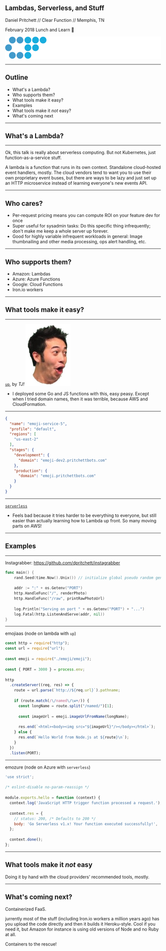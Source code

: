 ## Lambdas, Serverless, and Stuff

Daniel Pritchett // Clear Function // Memphis, TN

February 2018 Lunch and Learn 🥙 

![Clear Function](img/clear-function-logo-white.svg) <!-- .element: style="border: none; width: 300px; background-color: rgba(0,0,0,0); box-shadow: none; margin-left: 225px" -->

---

## Outline

- What's a Lambda?
- Who supports them?
- What tools make it easy?
- Examples
- What tools make it _not_ easy?
- What's coming next

---

## What's a Lambda?

----

Ok, this talk is really about serverless computing. But not Kubernetes, just function-as-a-service stuff.

A lambda is a function that runs in its own context. Standalone cloud-hosted event handlers, mostly. The cloud vendors tend to want you to use their own proprietary event buses, but there are ways to be lazy and just set up an HTTP microservice instead of learning everyone's new events API.

----

## Who cares?

- Per-request pricing means you can compute ROI on your feature dev for once
- Super useful for sysadmin tasks: Do this specific thing infrequently; don't make me keep a whole server up forever.
- Good for highly variable infrequent workloads in general: Image thumbnailing and other media processing, ops alert handling, etc.

---

## Who supports them?

- Amazon: Lambdas
- Azure: Azure Functions
- Google: Cloud Functions
- Iron.io workers

---

## What tools make it easy?

----

[`up`](https://up.docs.apex.sh/), by _TJ!_
  ![pogchamp](img/pogchamp.jpg) <!-- .element: style="border: none; width: 150px; background-color: rgba(0,0,0,0); box-shadow: none; margin-left: 225px" -->

- I deployed some Go and JS functions with this, easy peasy. Except when I tried domain names, then it was terrible, because AWS and CloudFormation.

----

```json
{
  "name": "emoji-service-5",
  "profile": "default",
  "regions": [
    "us-east-2"
  ],
  "stages": {
    "development": {
      "domain": "emoji-dev2.pritchettbots.com"
    },
    "production": {
      "domain": "emoji.pritchettbots.com"
    }
  }
}
```

----

[`serverless`](https://serverless.com/)

- Feels bad because it tries harder to be everything to everyone, but still easier than actually learning how to Lambda up front. So many moving parts on AWS!

---

## Examples

----

Instagrabber: https://github.com/dpritchett/instagrabber

```go
func main() {
	rand.Seed(time.Now().Unix()) // initialize global pseudo random generator

	addr := ":" + os.Getenv("PORT")
	http.HandleFunc("/", renderPhoto)
	http.HandleFunc("/raw", printRawPhotoUrl)

	log.Println("Serving on port " + os.Getenv("PORT") + "...")
	log.Fatal(http.ListenAndServe(addr, nil))
}
```

----

emojiaas (node on lambda with `up`)

```js
const http = require("http");
const url = require("url");

const emoji = require("./emoji/emoji");

const { PORT = 3000 } = process.env;

http
  .createServer((req, res) => {
    route = url.parse(`http://${req.url}`).pathname;

    if (route.match(/\/named\/\w+/)) {
      const longName = route.split("/named/")[1];

      const imageUrl = emoji.imageUrlFromName(longName);

      res.end(`<html><body><img src="${imageUrl}"/></body></html>`);
    } else {
      res.end(`Hello World from Node.js at ${route}\n`);
    }
  })
  .listen(PORT);
```

----

emozure (node on Azure with `serverless`)

```js
'use strict';

/* eslint-disable no-param-reassign */

module.exports.hello = function (context) {
  context.log('JavaScript HTTP trigger function processed a request.');

  context.res = {
    // status: 200, /* Defaults to 200 */
    body: 'Go Serverless v1.x! Your function executed successfully!',
  };

  context.done();
};
```

---

## What tools make it _not_ easy

Doing it by hand with the cloud providers' recommended tools, mostly.

---

## What's coming next?

Containerized FaaS.

jurrently most of the stuff (including Iron.io workers a million years ago) has you upload the code directly and then it builds it Heroku-style. Cool if you need it, but Amazon for instance is using old versions of Node and no Ruby at all.

Containers to the rescue!

